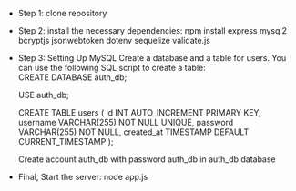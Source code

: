 - Step 1: clone repository
- Step 2: install the necessary dependencies:
  npm install express mysql2 bcryptjs jsonwebtoken dotenv sequelize validate.js
- Step 3: Setting Up MySQL
  Create a database and a table for users. You can use the following SQL script to create a table:  
  CREATE DATABASE auth_db;
  
  USE auth_db;
  
  CREATE TABLE users (
      id INT AUTO_INCREMENT PRIMARY KEY,
      username VARCHAR(255) NOT NULL UNIQUE,
      password VARCHAR(255) NOT NULL,
      created_at TIMESTAMP DEFAULT CURRENT_TIMESTAMP
  );
  
  Create account auth_db with password auth_db in auth_db database
  
- Final, Start the server:
  node app.js
